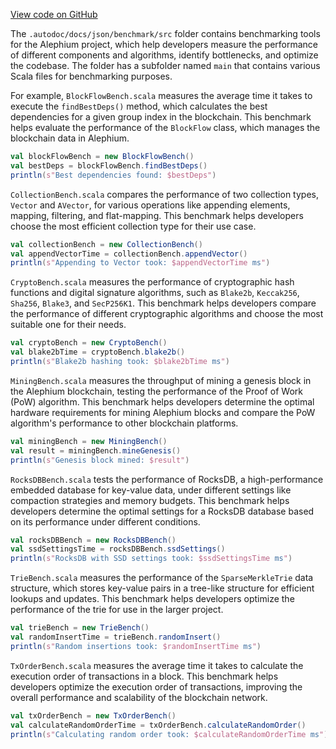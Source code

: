 [View code on GitHub](https://github.com/oxygenium/oxygenium/.autodoc/docs/json/benchmark/src)

The `.autodoc/docs/json/benchmark/src` folder contains benchmarking tools for the Alephium project, which help developers measure the performance of different components and algorithms, identify bottlenecks, and optimize the codebase. The folder has a subfolder named `main` that contains various Scala files for benchmarking purposes.

For example, `BlockFlowBench.scala` measures the average time it takes to execute the `findBestDeps()` method, which calculates the best dependencies for a given group index in the blockchain. This benchmark helps evaluate the performance of the `BlockFlow` class, which manages the blockchain data in Alephium.

```scala
val blockFlowBench = new BlockFlowBench()
val bestDeps = blockFlowBench.findBestDeps()
println(s"Best dependencies found: $bestDeps")
```

`CollectionBench.scala` compares the performance of two collection types, `Vector` and `AVector`, for various operations like appending elements, mapping, filtering, and flat-mapping. This benchmark helps developers choose the most efficient collection type for their use case.

```scala
val collectionBench = new CollectionBench()
val appendVectorTime = collectionBench.appendVector()
println(s"Appending to Vector took: $appendVectorTime ms")
```

`CryptoBench.scala` measures the performance of cryptographic hash functions and digital signature algorithms, such as `Blake2b`, `Keccak256`, `Sha256`, `Blake3`, and `SecP256K1`. This benchmark helps developers compare the performance of different cryptographic algorithms and choose the most suitable one for their needs.

```scala
val cryptoBench = new CryptoBench()
val blake2bTime = cryptoBench.blake2b()
println(s"Blake2b hashing took: $blake2bTime ms")
```

`MiningBench.scala` measures the throughput of mining a genesis block in the Alephium blockchain, testing the performance of the Proof of Work (PoW) algorithm. This benchmark helps developers determine the optimal hardware requirements for mining Alephium blocks and compare the PoW algorithm's performance to other blockchain platforms.

```scala
val miningBench = new MiningBench()
val result = miningBench.mineGenesis()
println(s"Genesis block mined: $result")
```

`RocksDBBench.scala` tests the performance of RocksDB, a high-performance embedded database for key-value data, under different settings like compaction strategies and memory budgets. This benchmark helps developers determine the optimal settings for a RocksDB database based on its performance under different conditions.

```scala
val rocksDBBench = new RocksDBBench()
val ssdSettingsTime = rocksDBBench.ssdSettings()
println(s"RocksDB with SSD settings took: $ssdSettingsTime ms")
```

`TrieBench.scala` measures the performance of the `SparseMerkleTrie` data structure, which stores key-value pairs in a tree-like structure for efficient lookups and updates. This benchmark helps developers optimize the performance of the trie for use in the larger project.

```scala
val trieBench = new TrieBench()
val randomInsertTime = trieBench.randomInsert()
println(s"Random insertions took: $randomInsertTime ms")
```

`TxOrderBench.scala` measures the average time it takes to calculate the execution order of transactions in a block. This benchmark helps developers optimize the execution order of transactions, improving the overall performance and scalability of the blockchain network.

```scala
val txOrderBench = new TxOrderBench()
val calculateRandomOrderTime = txOrderBench.calculateRandomOrder()
println(s"Calculating random order took: $calculateRandomOrderTime ms")
```
